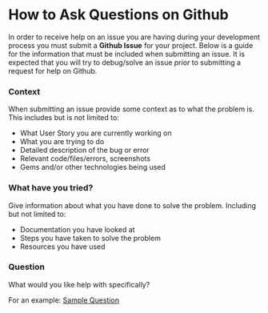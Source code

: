 # How to Ask Questions on Github
In order to receive help on an issue you are having during your development process you must submit a **Github Issue** for your project.
Below is a guide for the information that must be included when submitting an issue.
It is expected that you will try to debug/solve an issue _prior_ to submitting a request for help on Github.

### Context
When submitting an issue provide some context as to what the problem is. This includes but is not limited to:
- What User Story you are currently working on
- What you are trying to do
- Detailed description of the bug or error
- Relevant code/files/errors, screenshots
- Gems and/or other technologies being used

### What have you tried?
Give information about what you have done to solve the problem. Including but not limited to:
- Documentation you have looked at
- Steps you have taken to solve the problem
- Resources you have used

### Question
What would you like help with specifically?

For an example: [Sample Question](https://gist.github.com/DrRobotmck/6c7f464ef64b131097fa)